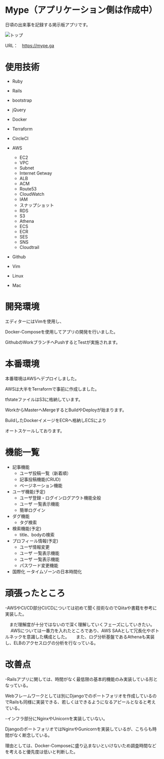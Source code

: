 # Mype（アプリケーション側は作成中）
日頃の出来事を記録する掲示板アプリです。

<img alt="トップ" src="https://user-images.githubusercontent.com/36604680/68459052-a73dcc00-0247-11ea-89c5-2d992d4b3263.PNG" />


URL：　https://mype.ga

# 使用技術

- Ruby
- Rails
- bootstrap
- jQuery
- Docker
- Terraform
-  CircleCI
- AWS
  - EC2
  - VPC
  - Subnet
  - Internet Getway
  - ALB
  - ACM
  - Route53
  - CloudWatch
  - IAM
  - スナップショット
  - RDS
  - S3
  - Athena
  - ECS
  - ECR
  - SES
  - SNS
  - Cloudtrail
  
- Github
- Vim
- Linux
- Mac

# 開発環境
エディターにはVimを使用し、

Docker-Composeを使用してアプリの開発を行いました。

GithubのWorkブランチへPushするとTestが実施されます。

# 本番環境
本番環境はAWSへデプロイしました。

AWSは大半をTerraformで事前に作成しました。

tfstateファイルはS3に格納しています。

WorkからMasterへMergeするとBuildやDeployが始まります。

BuildしたDockerイメージをECRへ格納しECSにより

オートスケールしております。

# 機能一覧
- 記事機能
  - ユーザ投稿一覧（新着順）
  - 記事投稿機能(CRUD)
  - ページネーション機能
- ユーザ機能(予定)
  - ユーザ登録・ログインログアウト機能全般
  - ユーザ 一覧表示機能
  - 簡単ログイン
- ダグ機能
  - タグ検索
- 検索機能(予定)
  - title、bodyの検索
- プロフィール情報(予定)
  - ユーザ情報変更
  - ユーザ 一覧表示機能
  - ユーザ 一覧表示機能
  - パスワード変更機能
- 国際化
ータイムゾーンの日本時間化

# 頑張ったところ
 -AWSやCI/CD部分CI/CDについては初めて聞く技術なのでQiitaや書籍を参考に実装した。
 
　まだ理解度が十分ではないので深く理解していくフェーズにしていきたい。
　
  AWSについては一番力を入れたところであり、AWS SAAとして冗長化やボトルネックを意識した構成とした。
　
  また、ログ分析基盤であるAthenaも実装し、ELBのアクセスログの分析を行なっている。
　
 

# 改善点
-Railsアプリに関しては、時間がなく最低限の基本的機能のみ実装している形となっている。
 
 Webフレームワークとしては別にDjangoでのポートフォリオを作成しているのでRailsも同様に実装できる、若しくはできるようになるアピールとなると考えている。

-インフラ部分にNginxやUnicornを実装していない。

 DjangoのポートフォリオではNginxやGunicornを実装しているが、こちらも時間がなく断念している。
 
 理由としては、Docker-Composeに盛り込まないといけないため調査時間などを考えると優先度は低いと判断した。
　
